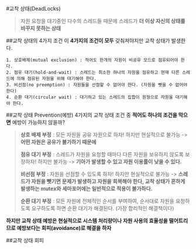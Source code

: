 #교착 상태(DeadLocks)
> 자원 요청을 대기중인 다수의 스레드들 때문에 스레드가 **더 이상 자신의 상태를 바꾸지 못하는 상태**

##교착 상태의 4가지 조건
이 **4가지의 조건이 모두** 갖춰져야지만 교착 상태가 발생한다.
```
1. 상호배제(mutual exclusion) : 적어도 한개의 자원이 비공유 모드로 점유되어야 한다.
2. 점유 대기(hold-and-wait) : 스레드는 최소한 하나의 자원을 점유하고 현재 다른 스레드에 의해 점유된 자원을 위해 대기해야 한다.
3. 비선점(no preemption) : 자원들을 선점할 수 없어야 한다. (자원을 뺏을 수 없어야 한다)
4. 순환 대기(circular wait) : 대기하고 있는 스레드의 집합이 원형으로 자원을 대기해야 한다.
```

##교착 상태 Prevention(예방)
4가지의 교착 상태 조건 중 **적어도 하나의 조건을 막으면** 예방이 가능하지 않을까?
> **상호 배제 부정** : 모든 자원을 공유 자원으로 하자! 하지만 현실적으로 불가능 -> **어떤 자원은 공유가 불가하기 때문에**
> 
> **점유 대기 부정** : 스레드가 자원을 요청할 때마다 다른 자원을 보유하지 않도록 보장하자! 하지만 불가능 -> **기아가 발생할 수 있고 자원 이용률이 낮을 수 있다.**
> 
> **비선점 부정** : 자원을 선점할 수 있도록 하자! 하지만 현실적으로 불가능 -> **스레드가 자원을 뺏기면 문제가 발생하고 자원을 회복해야 한다, 교착 상태가 흔하게 발생하는 mutex와 세마포어에는 일반적으로 적용이 불가하다.**
> 
> **순환 대기 부정** : 모든 자원에 전체적인 순서를 부여하여, 순서대로 자원을 요청하도록 요구하도록 하면 순환 대기가 해결된다. (가장 합리적인 해결책이다)

**하지만 교착 상태 예방은 현실적으로 시스템 처리량이나 자원 사용의 효율성을 떨어트리므로 예방보다는 회피(avoidance)로 해결을 하자**

##교착 상태 회피
